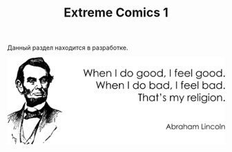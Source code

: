 ﻿---
layout: post-ea

title: Extreme Comics 1
meta: Extreme Comics 1 номер.
logo: EC1.png
order: 2

category: comics

lang: ru
ref: first_comics
---

Данный раздел находится в разработке.

<a data-fancybox="gallery" href="/img/programming/Lincoln.png"><img src="/img/programming/Lincoln.png" alt=""></a>